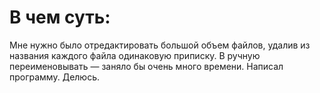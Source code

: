 # В чем суть:
Мне нужно было отредактировать большой объем файлов, удалив из названия каждого файла одинаковую приписку. 
В ручную переименовывать — заняло бы очень много времени. Написал программу. 
Делюсь.
